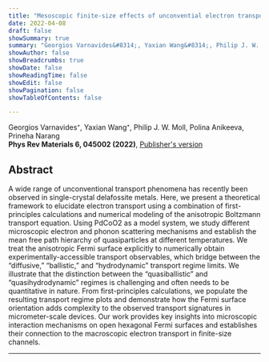 ```yaml
---
title: "Mesoscopic finite-size effects of unconvential electron transport in PdCoO2"
date: 2022-04-08
draft: false
showSummary: true
summary: "Georgios Varnavides&#8314;, Yaxian Wang&#8314;, Philip J. W. Moll, Polina Anikeeva, Prineha Narang, **Phys Rev Materials 6, 045002 (2022)**"
showAuthor: false
showBreadcrumbs: true
showDate: false
showReadingTime: false
showEdit: false
showPagination: false
showTableOfContents: false

---
```


Georgios Varnavides&#8314;, Yaxian Wang&#8314;, Philip J. W. Moll, Polina Anikeeva, Prineha Narang  
**Phys Rev Materials 6, 045002 (2022)**, [Publisher's version](https://journals.aps.org/prmaterials/abstract/10.1103/PhysRevMaterials.6.045002)


## Abstract

A wide range of unconventional transport phenomena has recently been observed in single-crystal delafossite metals. Here, we present a theoretical framework to elucidate electron transport using a combination of first-principles calculations and numerical modeling of the anisotropic Boltzmann transport equation. Using PdCoO2 as a model system, we study different microscopic electron and phonon scattering mechanisms and establish the mean free path hierarchy of quasiparticles at different temperatures. We treat the anisotropic Fermi surface explicitly to numerically obtain experimentally-accessible transport observables, which bridge between the “diffusive,” “ballistic,” and “hydrodynamic” transport regime limits. We illustrate that the distinction between the “quasiballistic” and “quasihydrodynamic” regimes is challenging and often needs to be quantitative in nature. From first-principles calculations, we populate the resulting transport regime plots and demonstrate how the Fermi surface orientation adds complexity to the observed transport signatures in micrometer-scale devices. Our work provides key insights into microscopic interaction mechanisms on open hexagonal Fermi surfaces and establishes their connection to the macroscopic electron transport in finite-size channels.

---
